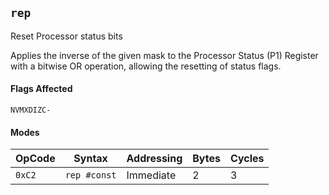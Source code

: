 
## `rep`

Reset Processor status bits

Applies the inverse of the given mask to the Processor Status (P1) Register with a bitwise OR operation, allowing the resetting of status flags.

#### Flags Affected

```
NVMXDIZC-
```

#### Modes

| OpCode | Syntax       | Addressing    | Bytes | Cycles |
|--------|--------------|---------------|-------|--------|
| `0xC2` | `rep #const` | Immediate     | 2     | 3      |
